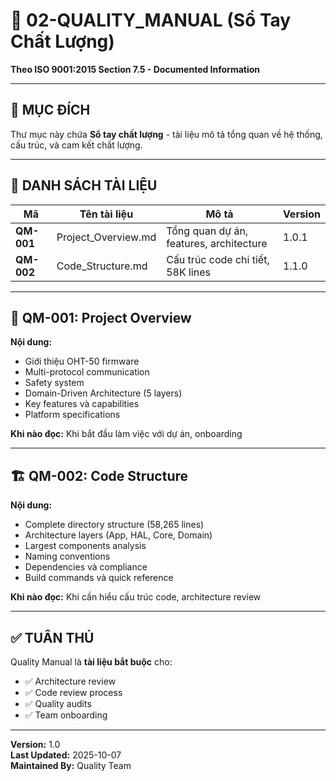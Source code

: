 # 📘 02-QUALITY_MANUAL (Sổ Tay Chất Lượng)

**Theo ISO 9001:2015 Section 7.5 - Documented Information**

---

## 🎯 **MỤC ĐÍCH**

Thư mục này chứa **Sổ tay chất lượng** - tài liệu mô tả tổng quan về hệ thống, cấu trúc, và cam kết chất lượng.

---

## 📄 **DANH SÁCH TÀI LIỆU**

| **Mã** | **Tên tài liệu** | **Mô tả** | **Version** |
|--------|------------------|-----------|-------------|
| **QM-001** | Project_Overview.md | Tổng quan dự án, features, architecture | 1.0.1 |
| **QM-002** | Code_Structure.md | Cấu trúc code chi tiết, 58K lines | 1.1.0 |

---

## 📖 **QM-001: Project Overview**

**Nội dung:**
- Giới thiệu OHT-50 firmware
- Multi-protocol communication
- Safety system
- Domain-Driven Architecture (5 layers)
- Key features và capabilities
- Platform specifications

**Khi nào đọc:** Khi bắt đầu làm việc với dự án, onboarding

---

## 🏗️ **QM-002: Code Structure**

**Nội dung:**
- Complete directory structure (58,265 lines)
- Architecture layers (App, HAL, Core, Domain)
- Largest components analysis
- Naming conventions
- Dependencies và compliance
- Build commands và quick reference

**Khi nào đọc:** Khi cần hiểu cấu trúc code, architecture review

---

## ✅ **TUÂN THỦ**

Quality Manual là **tài liệu bắt buộc** cho:
- ✅ Architecture review
- ✅ Code review process
- ✅ Quality audits
- ✅ Team onboarding

---

**Version:** 1.0  
**Last Updated:** 2025-10-07  
**Maintained By:** Quality Team

